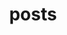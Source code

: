 ---
permalink: /posts
title: "posts"
excerpt: "Post"
author_profile: true
layout: archive
#redirect_from: 
  #- /about/
  #- /about.html
---